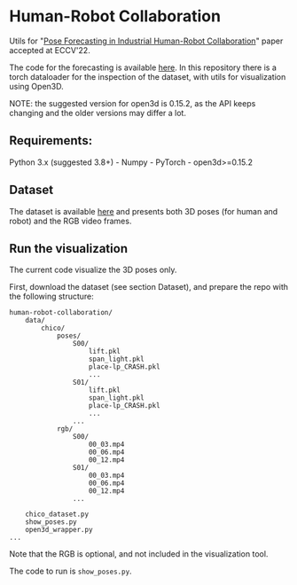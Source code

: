 # Human-Robot Collaboration
Utils for "[Pose Forecasting in Industrial Human-Robot Collaboration](https://pythondig.com/r/repository-for-pose-forecasting-in-industrial-humanrobot-collaboration-eccv)" paper accepted at ECCV'22. 

The code for the forecasting is available [here](https://github.com/AlessioSam/CHICO-PoseForecasting/).
In this repository there is a torch dataloader for the inspection of the dataset, with utils for visualization using Open3D. 

NOTE: the suggested version for open3d is 0.15.2, as the API keeps changing and the older versions may differ a lot.


## Requirements:
Python 3.x (suggested 3.8+)
    - Numpy
    - PyTorch
    - open3d>=0.15.2

## Dataset
The dataset is available [here](https://univr-my.sharepoint.com/:f:/g/personal/federico_cunico_univr_it/Eh3Mau4d7WpLpP06TsMimzABKD344Bmy3xFFk473QlPrhA?e=rwLhhV) and presents both 3D poses (for human and robot) and the RGB video frames.

## Run the visualization
The current code visualize the 3D poses only.

First, download the dataset (see section Dataset), and prepare the repo with the following structure:

```
human-robot-collaboration/
    data/
        chico/
            poses/
                S00/
                    lift.pkl
                    span_light.pkl
                    place-lp_CRASH.pkl
                    ...
                S01/
                    lift.pkl
                    span_light.pkl
                    place-lp_CRASH.pkl
                    ...
                ...
            rgb/
                S00/
                    00_03.mp4
                    00_06.mp4
                    00_12.mp4
                S01/
                    00_03.mp4
                    00_06.mp4
                    00_12.mp4
                ...

    chico_dataset.py
    show_poses.py
    open3d_wrapper.py
...

```
Note that the RGB is optional, and not included in the visualization tool.

The code to run is `show_poses.py`. 
